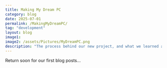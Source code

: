 ```yaml
---
title: Making My Dream PC
category: blog
date: 2025-07-01
permalink: /MakingMyDreamPC/
tag: "development"
layout: blog
image1: 
image2: /assets/Pictures/MyDreamPC.png
description: "The process behind our new project, and what we learned along the way. Includes a look at our tools and shading pipeline."
---
```

Return soon for our first blog posts...

